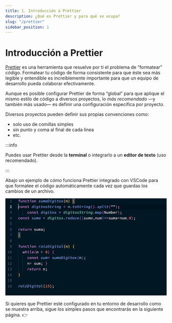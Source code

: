 ```yaml
---
title: 1. Introducción a Prettier
description: ¿Qué es Prettier y para qué se ocupa?
slug: "/prettier"
sidebar_position: 1
---
```


# Introducción a Prettier

[Prettier](https://prettier.io/) es una herramienta que resuelve por ti el
problema de “formatear” código. Formatear tu código de forma consistente para
que éste sea más legible y entendible es increíblemente importante para que un
equipo de desarrollo pueda colaborar efectivamente.

Aunque es posible configurar Prettier de forma “global” para que aplique el
mismo estilo de código a diversos proyectos, lo _más recomendado_ —y también más
usado— es definir una configuración específica por proyecto.

Diversos proyectos pueden definir sus propias convenciones como:

- solo uso de comillas simples
- sin punto y coma al final de cada línea
- etc.

:::info

Puedes usar Prettier desde la **terminal** o integrarlo a un **editor de texto**
(uso recomendado).

:::

Abajo un ejemplo de cómo funciona Prettier integrado con VSCode para que
formatee el código automáticamente cada vez que guardas los cambios de un
archivo.

![Captura de editor de texto formateando código automáticamente](./prettier_format_on_save.gif "Formateo automático de código")

Si quieres que Prettier esté configurado en tu entorno de desarrollo como se
muestra arriba, sigue los simples pasos que encontrarás en la siguiente página.
👉

